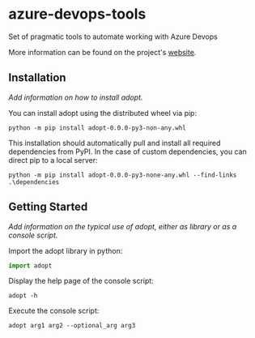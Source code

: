 # azure-devops-tools

Set of pragmatic tools to automate working with Azure Devops

More information can be found on the project's [website](https://github.com/cvandijck/azure-devops-tools).

## Installation

*Add information on how to install adopt.*

You can install adopt using the distributed wheel via pip:
```console
python -m pip install adopt-0.0.0-py3-non-any.whl
```

This installation should automatically pull and install all required dependencies from PyPI. In the case of custom 
dependencies, you can direct pip to a local server:

```console
python -m pip install adopt-0.0.0-py3-none-any.whl --find-links .\dependencies
```

## Getting Started

*Add information on the typical use of adopt, either as library or as a console script.*

Import the adopt library in python:
```python
import adopt
```

Display the help page of the console script:
```console
adopt -h
```

Execute the console script:
```console
adopt arg1 arg2 --optional_arg arg3
```
